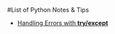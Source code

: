 #List of Python Notes & Tips

* [Handling Errors with **try/except**](https://github.com/byam/Byam-Programming-Notes/blob/master/python-note/MarkdownFiles/try_except.md)